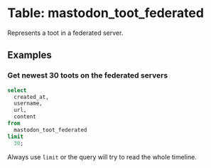 # Table: mastodon_toot_federated

Represents a toot in a federated server.

## Examples

### Get newest 30 toots on the federated servers

```sql
select
  created_at,
  username,
  url,
  content
from
  mastodon_toot_federated
limit 
  30;
```

Always use `limit` or the query will try to read the whole timeline. 
